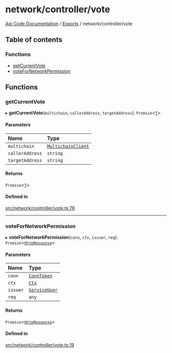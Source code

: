 # network/controller/vote
 
[Api Code Documentation](../README.md) / [Exports](../modules.md) / network/controller/vote

## Table of contents

### Functions

- [getCurrentVote](network_controller_vote.md#getcurrentvote)
- [voteForNetworkPermission](network_controller_vote.md#votefornetworkpermission)

## Functions

### getCurrentVote

▸ **getCurrentVote**(`multichain`, `callerAddress`, `targetAddress`): `Promise`\<[`T`](network_model_AccessVote.md#t)\>

#### Parameters

| Name | Type |
| :------ | :------ |
| `multichain` | [`MultichainClient`](../interfaces/service_Client_h.MultichainClient.md) |
| `callerAddress` | `string` |
| `targetAddress` | `string` |

#### Returns

`Promise`\<[`T`](network_model_AccessVote.md#t)\>

#### Defined in

[src/network/controller/vote.ts:76](https://github.com/openkfw/TruBudget/blob/90402cb/api/src/network/controller/vote.ts#L76)

___

### voteForNetworkPermission

▸ **voteForNetworkPermission**(`conn`, `ctx`, `issuer`, `req`): `Promise`\<[`HttpResponse`](httpd_lib.md#httpresponse)\>

#### Parameters

| Name | Type |
| :------ | :------ |
| `conn` | [`ConnToken`](service_conn.md#conntoken) |
| `ctx` | [`Ctx`](../interfaces/lib_ctx.Ctx.md) |
| `issuer` | [`ServiceUser`](../interfaces/service_domain_organization_service_user.ServiceUser.md) |
| `req` | `any` |

#### Returns

`Promise`\<[`HttpResponse`](httpd_lib.md#httpresponse)\>

#### Defined in

[src/network/controller/vote.ts:19](https://github.com/openkfw/TruBudget/blob/90402cb/api/src/network/controller/vote.ts#L19)

